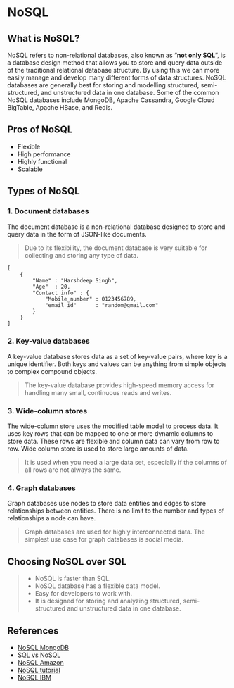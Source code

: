 # NoSQL

## What is NoSQL?

NoSQL refers to non-relational databases, also known as “**not only SQL**”, is a database design method that allows you to store and query data outside of the traditional relational database structure. By using this we can more easily manage and develop many different forms of data structures. NoSQL databases are generally best for storing and modelling structured, semi-structured, and unstructured data in one database. Some of the common NoSQL databases include MongoDB, Apache Cassandra, Google Cloud BigTable, Apache HBase, and Redis.

## Pros of NoSQL

- Flexible
- High performance
- Highly functional
- Scalable

## Types of NoSQL

### 1. Document databases

The document database is a non-relational database designed to store and query data in the form of JSON-like documents.

> Due to its flexibility, the document database is very suitable for collecting and storing any type of data.

```
[
    {
        "Name" : "Harshdeep Singh",
        "Age"  : 20,
        "Contact info" : {
            "Mobile_number" : 0123456789,
            "email_id"      : "random@gmail.com"
        }
    }
]
```

### 2. Key-value databases

A key-value database stores data as a set of key-value pairs, where key is a unique identifier. Both keys and values ​​can be anything from simple objects to complex compound objects.

> The key-value database provides high-speed memory access for handling many small, continuous reads and writes.

### 3. Wide-column stores

The wide-column store uses the modified table model to process data. It uses key rows that can be mapped to one or more dynamic columns to store data. These rows are flexible and column data can vary from row to row. Wide column store is used to store large amounts of data.

> It is used when you need a large data set, especially if the columns of all rows are not always the same.

### 4. Graph databases

Graph databases use nodes to store data entities and edges to store relationships between entities. There is no limit to the number and types of relationships a node can have.

> Graph databases are used for highly interconnected data. The simplest use case for graph databases is social media.

## Choosing NoSQL over SQL

> - NoSQL is faster than SQL.
> - NoSQL database has a flexible data model.
> - Easy for developers to work with.
> - It is designed for storing and analyzing structured, semi-structured and unstructured data in one database.

## References

* [NoSQL MongoDB](https://www.mongodb.com/nosql-explained)
* [SQL vs NoSQL](https://www.imaginarycloud.com/blog/sql-vs-nosql/)
* [NoSQL Amazon](https://aws.amazon.com/nosql/)
* [NoSQL tutorial](https://www.guru99.com/nosql-tutorial.html)
* [NoSQL IBM](https://www.ibm.com/cloud/learn/nosql-databases)

